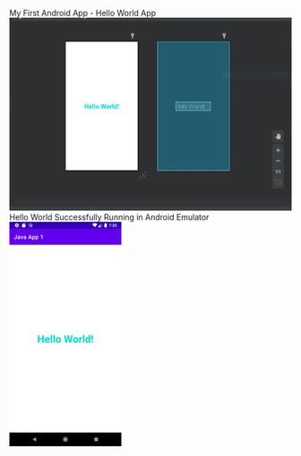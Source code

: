 My First Android App - Hello World App
!['hello world'](./hello_world_1.png)
Hello World Successfully Running in Android Emulator
!['hello world'](./hello_world_emulator.png)